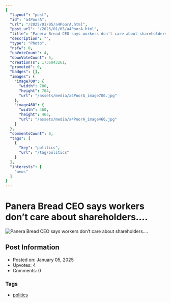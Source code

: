 ```yaml
---
{
  "layout": "post",
  "id": "a4PoorA",
  "url": "/2025/01/05/a4PoorA.html",
  "post_url": "/2025/01/05/a4PoorA.html",
  "title": "Panera Bread CEO says workers don’t care about shareholders….",
  "description": "",
  "type": "Photo",
  "nsfw": 0,
  "upVoteCount": 4,
  "downVoteCount": 5,
  "creationTs": 1736043261,
  "promoted": 0,
  "badges": [],
  "images": {
    "image700": {
      "width": 700,
      "height": 704,
      "url": "/assets/media/a4PoorA_image700.jpg"
    },
    "image460": {
      "width": 460,
      "height": 463,
      "url": "/assets/media/a4PoorA_image460.jpg"
    }
  },
  "commentsCount": 0,
  "tags": [
    {
      "key": "politics",
      "url": "/tag/politics"
    }
  ],
  "interests": [
    "news"
  ]
}
---
```


# Panera Bread CEO says workers don’t care about shareholders….

![Panera Bread CEO says workers don’t care about shareholders….](/assets/media/a4PoorA_image700.jpg)

## Post Information

- Posted on: January 05, 2025
- Upvotes: 4
- Comments: 0

### Tags

- [politics](/tag/politics)
